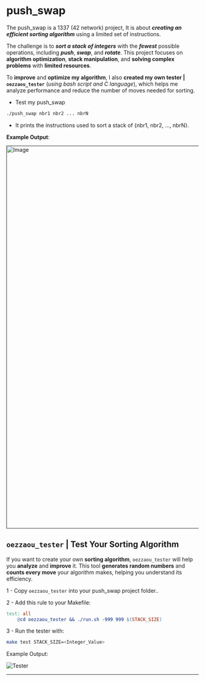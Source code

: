# push_swap #

The push_swap is a 1337 (42 network) project, It is about ***creating an efficient sorting algorithm*** using a limited set of instructions.

The challenge is to ***sort a stack of integers*** with the ***fewest*** possible operations, including ***push***, ***swap***, and ***rotate***. This project focuses on **algorithm optimization**, **stack manipulation**, and **solving complex problems** with **limited resources**.

To **improve** and **optimize my algorithm**, I also **created my own tester | `oezzaou_tester`** (*using bash script and C language*), which helps me analyze performance and reduce the number of moves needed for sorting.

* Test my push_swap
``` bash
./push_swap nbr1 nbr2 ... nbrN
```
- It prints the instructions used to sort a stack of {nbr1, nbr2, …, nbrN}.

**Example Output**:

[<img width="1000" alt="Image" src="https://github.com/user-attachments/assets/364d2474-6e2c-4de1-b35d-38fff4d2faa7"/> ]()

## `oezzaou_tester` | Test Your Sorting Algorithm ##
If you want to create your own **sorting algorithm**, `oezzaou_tester` will help you **analyze** and **improve** it. This tool **generates random numbers** and **counts every move** your algorithm makes, helping you understand its efficiency.

1 - Copy `oezzaou_tester` into your push_swap project folder.. 

2 - Add this rule to your Makefile:
```Makefile
test: all 
	@cd oezzaou_tester && ./run.sh -999 999 $(STACK_SIZE) 
```
3 - Run the tester with:
```bash
make test STACK_SIZE=<Integer_Value>
```
Example Output:

![Tester](https://github.com/user-attachments/assets/dc8cd64d-32ba-41ec-bbe0-79b0a5d97ab1)

---
